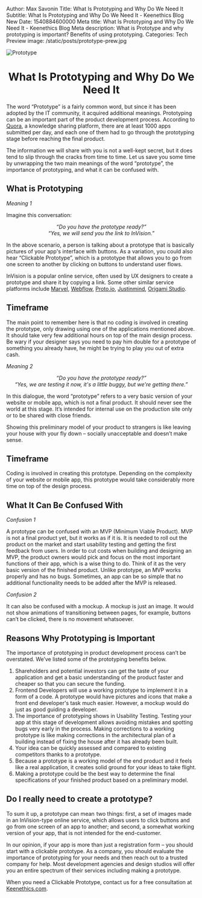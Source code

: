 Author: Max Savonin
Title: What Is Prototyping and Why Do We Need It
Subtitle: What Is Prototyping and Why Do We Need It - Keenethics Blog
New Date: 1540884600000
Meta title: What Is Prototyping and Why Do We Need It - Keenethics Blog
Meta description: What is Prototype and why prototyping is important? Benefits of using prototyping.
Categories: Tech
Preview image: /static/posts/prototype-prew.jpg

![Prototype](/static/posts/prototype.jpg)

<h1 style="text-align: center;">What Is Prototyping and Why Do We Need It</h1>

<p>The word “Prototype” is a fairly common word, but since it has been adopted by the IT community, it acquired additional meanings. Prototyping can be an important part of the product development process. According to <a href="//www.quora.com/How-many-apps-are-submitted-to-Apples-App-Store-on-an-average-day" target="_blank" rel="noopener noreferrer nofollow">Quora</a>, a knowledge sharing platform, there are at least 1000 apps submitted per day, and each one of them had to go through the prototyping stage before reaching the final product.</p>

The information we will share with you is not a well-kept secret, but it does tend to slip through the cracks from time to time. Let us save you some time by unwrapping the two main meanings of the word “prototype”, the importance of prototyping, and what it can be confused with.

## What is Prototyping

*Meaning 1*

Imagine this conversation:

<p style="font-style: italic; text-align: center;">
   “Do you have the prototype ready?”</br>
   “Yes, we will send you the link to InVision.”
</p>

In the above scenario, a person is talking about a prototype that is basically pictures of your app's interface with buttons. As a variation, you could also hear “Clickable Prototype”, which is a prototype that allows you to go from one screen to another by clicking on buttons to understand user flows.

<p>
   InVision is a popular online service, often used by UX designers to create a prototype and share it by copying a link. Some other similar service platforms include
   <a href="//marvelapp.com/" target="_blank" rel="noreferrer noopener nofollow">Marvel</a>,
   <a href="//webflow.com/" target="_blank" rel="noreferrer noopener nofollow">Webflow</a>,
   <a href="//proto.io/" target="_blank" rel="noreferrer noopener nofollow">Proto.io</a>,
   <a href="//www.justinmind.com/" target="_blank" rel="noreferrer noopener nofollow">Justinmind</a>,
   <a href="//origami.design/" target="_blank" rel="noreferrer noopener nofollow">Origami Studio</a>.
</p>

## Timeframe

The main point to remember here is that no coding is involved in creating the prototype, only drawing using one of the applications mentioned above. It should take very few additional hours on top of the main design process. Be wary if your designer says you need to pay him double for a prototype of something you already have, he might be trying to play you out of extra cash.

*Meaning 2*
<p style="font-style: italic; text-align: center;">
   “Do you have the prototype ready?”</br>
   “Yes, we are testing it now, it's a little buggy, but we're getting there.”
</p>

In this dialogue, the word “prototype” refers to a very basic version of your website or mobile app, which is not a final product. It should never see the world at this stage. It’s intended for internal use on the production site only or to be shared with close friends.

Showing this preliminary model of your product to strangers is like leaving your house with your fly down – socially unacceptable and doesn’t make sense.

## Timeframe

Coding is involved in creating this prototype. Depending on the complexity of your website or mobile app, this prototype would take considerably more time on top of the design process.

## What It Can Be Confused With

*Confusion 1*

A prototype can be confused with an MVP (Minimum Viable Product). MVP is not a final product yet, but it works as if it is. It is needed to roll out the product on the market and start usability testing and getting the first feedback from users. In order to cut costs when building and designing an MVP, the product owners would pick and focus on the most important functions of their app, which is a wise thing to do. Think of it as the very basic version of the finished product. Unlike prototype, an MVP works properly and has no bugs. Sometimes, an app can be so simple that no additional functionality needs to be added after the MVP is released.

*Confusion 2*

It can also be confused with a mockup. A mockup is just an image. It would not show animations of transitioning between pages, for example, buttons can’t be clicked, there is no movement whatsoever.

## Reasons Why Prototyping is Important

The importance of prototyping in product development process can’t be overstated. We’ve listed some of the prototyping benefits below.

1. Shareholders and potential investors can get the taste of your application and get a basic understanding of the product faster and cheaper so that you can secure the funding.
2. Frontend Developers will use a working prototype to implement it in a form of a code. A prototype would have pictures and icons that make a front end developer's task much easier. However, a mockup would do just as good guiding a developer.
3. The importance of prototyping shows in Usability Testing. Testing your app at this stage of development allows avoiding mistakes and spotting bugs very early in the process. Making corrections to a working prototype is like making corrections in the architectural plan of a building instead of fixing the house after it has already been built.
4. Your idea can be quickly assessed and compared to existing competitors thanks to a prototype.
5. Because a prototype is a working model of the end product and it feels like a real application, it creates solid ground for your ideas to take flight.
6. Making a prototype could be the best way to determine the final specifications of your finished product based on a preliminary model.

## Do I really need to create a prototype?

To sum it up, a prototype can mean  two things: first, a set of images made in an InVision-type online service, which allows users to click buttons and go from one screen of an app to another; and second, a somewhat working version of your app, that is not intended for the end-customer.

In our opinion, if your app is more than just a registration form – you should start with a clickable prototype. As a company, you should evaluate the importance of prototyping for your needs and then reach out to a trusted company for help. Most development agencies and design studios will offer you an entire spectrum of their services including making a prototype.

<p>
   When you need a Clickable Prototype, contact us for a free consultation at <a href="/" target="_blank" rel="noreferrer noopener">Keenethics.com</a>.
</p>